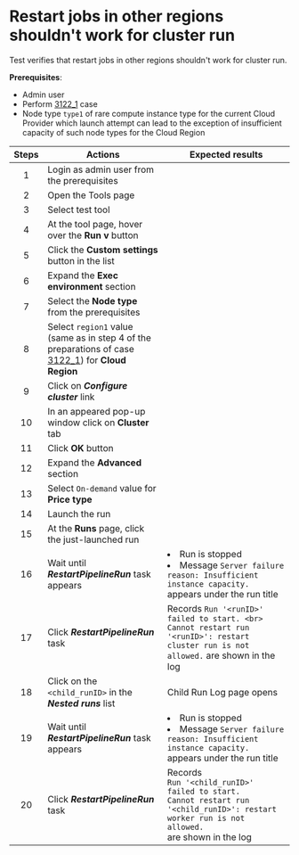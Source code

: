 # Restart jobs in other regions shouldn't work for cluster run

Test verifies that restart jobs in other regions shouldn't work for cluster run.

**Prerequisites**:
- Admin user
- Perform [3122_1](3122_1.md) case
- Node type `type1` of rare compute instance type for the current Cloud Provider which launch attempt can lead to the exception of insufficient capacity of such node types for the Cloud Region

| Steps | Actions | Expected results |
| :---: | --- | --- |
| 1 | Login as admin user from the prerequisites | |
| 2 | Open the Tools page | |
| 3 | Select test tool | |
| 4 | At the tool page, hover over the **Run v** button | |
| 5 | Click the **Custom settings** button in the list | |
| 6 | Expand the **Exec environment** section | |
| 7 | Select the **Node type** from the prerequisites | |
| 8 | Select `region1` value (same as in step 4 of the preparations of case [3122_1](3122_1.md)) for **Cloud Region** | |
| 9 | Click on **_Configure cluster_** link | |
| 10 | In an appeared pop-up window click on **Cluster** tab | |
| 11 | Click **OK** button | |
| 12 | Expand the **Advanced** section | |
| 13 | Select `On-demand` value for **Price type** | |
| 14 | Launch the run | |
| 15 | At the **Runs** page, click the just-launched run | |
| 16 | Wait until ***RestartPipelineRun*** task appears | <li> Run is stopped <li> Message `Server failure reason: Insufficient instance capacity.` appears under the run title |
| 17 | Click ***RestartPipelineRun*** task | Records `Run '<runID>' failed to start. <br> Cannot restart run '<runID>': restart cluster run is not allowed.` are shown in the log |
| 18 | Click on the `<child_runID>` in the **_Nested runs_** list | Child Run Log page opens |
| 19 | Wait until ***RestartPipelineRun*** task appears | <li> Run is stopped <li> Message `Server failure reason: Insufficient instance capacity.` appears under the run title |
| 20 | Click ***RestartPipelineRun*** task | Records <br> `Run '<child_runID>' failed to start.` <br> `Cannot restart run '<child_runID>': restart worker run is not allowed.` <br> are shown in the log |
